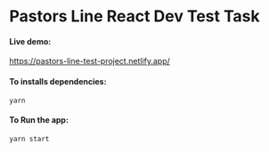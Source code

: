 # Pastors Line React Dev Test Task

#### Live demo:
https://pastors-line-test-project.netlify.app/

#### To installs dependencies:

`yarn`

#### To Run the app:

`yarn start`
